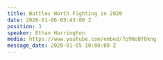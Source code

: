 ```yaml
---
title: Battles Worth Fighting in 2020
date: 2020-01-06 05:43:00 Z
position: 3
speaker: Ethan Harrington
media: https://www.youtube.com/embed/7p9NoBfQkng
message_date: 2020-01-05 10:00:00 Z
---
```


